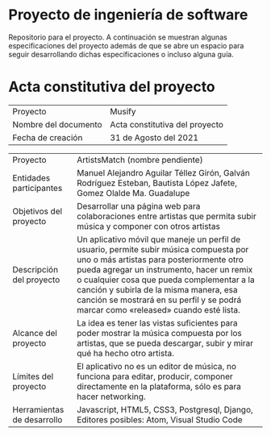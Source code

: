 # Proyecto de ingeniería de software
Repositorio para el proyecto.
A continuación se muestran algunas especificaciones del proyecto además de que se abre un espacio para seguir desarrollando dichas especificaciones o incluso alguna guía.

# Acta constitutiva del proyecto
|||
|-------- |--------| 
| Proyecto | Musify |
| Nombre del documento | Acta constitutiva del proyecto |
| Fecha de creación | 31 de Agosto del 2021 |

|||
|-------- |--------| 
|Proyecto| ArtistsMatch (nombre pendiente)|
| Entidades participantes | Manuel Alejandro Aguilar Téllez Girón, Galván Rodríguez Esteban, Bautista López Jafete, Gomez Olalde Ma. Guadalupe |
|Objetivos del proyecto| Desarrollar una página web para colaboraciones entre artistas que permita subir música y componer con otros artistas|
|Descripción del proyecto|Un aplicativo móvil que maneje un perfil de usuario, permite subir música compuesta por uno o más artistas para posteriormente otro pueda agregar un instrumento, hacer un remix o cualquier cosa que pueda complementar a la canción y subirla de la misma manera, esa canción se mostrará en su perfil y se podrá marcar como «released» cuando esté lista.|
|Alcance del proyecto| La idea es tener las vistas suficientes para poder mostrar la música compuesta por los artistas, que se pueda descargar, subir y mirar qué ha hecho otro artista.|
|Límites del proyecto|El aplicativo no es un editor de música, no funciona para editar, producir, componer directamente en la plataforma, sólo es para hacer networking.|
|Herramientas de desarrollo| Javascript, HTML5, CSS3, Postgresql, Django, Editores posibles: Atom, Visual Studio Code|
